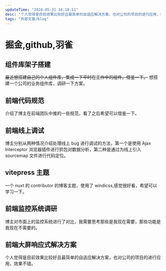 ```yaml
---
updateTime: "2024-05-31 16:18:51"
desc: "个人觉得是目前效果比较好且最简单的自适应解决方案，也对公司的项目的进行应用，效果不错。"
tags: "外部文章/blog"
---
```


# 掘金,github,羽雀

## 组件库架子搭建

<LinkCard link="https://github.com/KamenRider41/Kamen-Design-Vite-Vue3/blob/master/%E6%90%AD%E5%BB%BA%E8%AE%B0%E5%BD%95.md" desc="组件库架子搭建"></LinkCard>

<LinkCard link="https://pengyyyyy.github.io/blog/article/record/td-custom#%E7%BB%84%E4%BB%B6%E7%A4%BA%E4%BE%8B" desc="基于 TDesign 搭建一个业务组件库 "></LinkCard>

~~最近想搭建自己的个人组件库，集成一下平时在工作中的组件，借鉴一下。~~ 想搭建一个公司的业务组件库，调研一下方案。

## 前端代码规范

<LinkCard link="https://juejin.cn/post/7085257325165936648#heading-9" desc="前端代码规范"></LinkCard>

介绍了博主在前端团队中推的一些规范，看了之后希望可以借鉴一下。

## 前端线上调试

<LinkCard link="https://juejin.cn/post/7166031357418668040" desc="前端线上调试"></LinkCard>

博主分别从两种情况介绍处理线上 bug 进行调试的方法，第一个是使用 Ajax Interceptor 浏览器插件进行抓包对数据分析，第二种是通过为线上引入 sourcemap 文件进行代码定位。

## vitepress 主题

<LinkCard link="https://github.com/harlan-zw/harlanzw.com-vitepress/tree/master" desc="vitepress主题"></LinkCard>

一个 nuxt 的 contributor 的博客主题，使用了 windicss,感觉很好看，希望可以学习一下。

## 前端监控系统调研

<LinkCard link = "https://juejin.cn/post/7234057613775536185?utm_source=gold_browser_extension#heading-12" desc = "前端监控系统Sentry企业级实战"></LinkCard>

<LinkCard link = "https://tech.youzan.com/mobileskynet/" desc = "报警策略设计"></LinkCard>
博主对市面上的监控系统进行了对比，我需要思考那些是我现在需要，那些功能是我现在不需要的。

## 前端大屏响应式解决方案

<LinkCard link = "https://juejin.cn/post/7231089453694009404" desc = "可视化大屏：autofit.js 一行搞定自适应"></LinkCard>

个人觉得是目前效果比较好且最简单的自适应解决方案，也对公司的项目的进行应用，效果不错。
